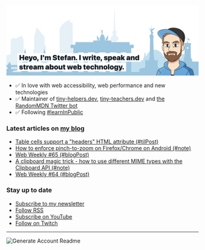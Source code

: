 <img alt="Heyo, I'm Stefan. I write and speak about web technology." src="https://raw.githubusercontent.com/stefanjudis/stefanjudis/main/screenshot.png">

- ✅ In love with web accessibility, web performance and new technologies
- ✅ Maintainer of [tiny-helpers.dev](https://tiny-helpers.dev), [tiny-teachers.dev](https://tiny-teachers.dev/) and [the RandomMDN Twitter bot](https://twitter.com/randomMDN)
- ✅ Following [#learnInPublic](https://www.stefanjudis.com/today-i-learned/)
### Latest articles on [my blog](https://www.stefanjudis.com)

<!-- BLOG-POST-LIST:START -->
- [Table cells support a &quot;headers&quot; HTML attribute &lpar;#tilPost&rpar;](https://www.stefanjudis.com/today-i-learned/table-cells-support-a-headers-html-attribute/)
- [How to enforce pinch-to-zoom on Firefox/Chrome on Android &lpar;#note&rpar;](https://www.stefanjudis.com/notes/how-to-enforce-pinch-to-zoom-on-firefox-chrome-on-android/)
- [Web Weekly #65 &lpar;#blogPost&rpar;](https://www.stefanjudis.com/blog/web-weekly-65/)
- [A clipboard magic trick - how to use different MIME types with the Clipboard API &lpar;#note&rpar;](https://www.stefanjudis.com/notes/a-clipboard-magic-trick-how-to-use-different-mime-types-with-the-clipboard/)
- [Web Weekly #64 &lpar;#blogPost&rpar;](https://www.stefanjudis.com/blog/web-weekly-64/)
<!-- BLOG-POST-LIST:END -->

### Stay up to date

- [Subscribe to my newsletter](https://www.stefanjudis.com/newsletter/)
- [Follow RSS](https://www.stefanjudis.com/feeds/)
- [Subscribe on YouTube](https://youtube.com/c/stefanjudis)
- [Follow on Twitch](https://www.twitch.tv/stefanjudis)

---

![Generate Account Readme](https://github.com/stefanjudis/stefanjudis/workflows/Generate%20Account%20Readme/badge.svg)
